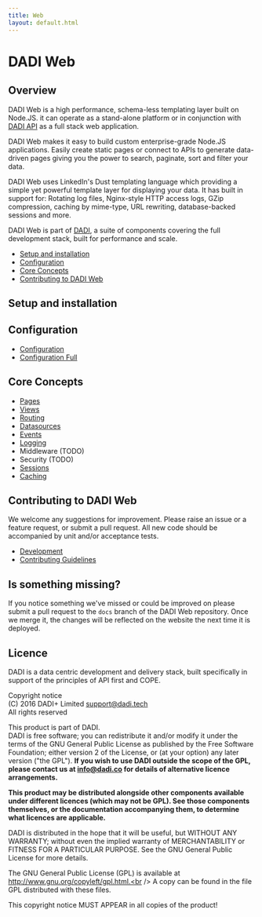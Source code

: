 ```yaml
---
title: Web
layout: default.html
---
```


# DADI Web

## Overview

DADI Web is a high performance, schema-less templating layer built on Node.JS. it can operate as a stand-alone platform or in conjunction with [DADI API](https://github.com/dadi/api) as a full stack web application.

DADI Web makes it easy to build custom enterprise-grade Node.JS applications. Easily create static pages or connect to APIs to generate data-driven pages giving you the power to search, paginate, sort and filter your data.

DADI Web uses LinkedIn's Dust templating language which providing a simple yet powerful template layer for displaying your data. It has built in support for: Rotating log files, Nginx-style HTTP access logs, GZip compression, caching by mime-type, URL rewriting, database-backed sessions and more.

DADI Web is part of [DADI](https://github.com/dadi/), a suite of components covering the full development stack, built for performance and scale.

* [Setup and installation](#setup-and-installation)
* [Configuration](#configuration)
* [Core Concepts](#core-concepts)
* [Contributing to DADI Web](#contributing-to-dadi-web)

## Setup and installation

## Configuration

* [Configuration](configuration)
* [Configuration Full](configuration_full)

## Core Concepts

* [Pages](pages)
* [Views](views)
* [Routing](routing)
* [Datasources](datasources)
* [Events](events)
* [Logging](logging)
* Middleware (TODO)
* Security (TODO)
* [Sessions](sessions)
* [Caching](caching)

## Contributing to DADI Web

We welcome any suggestions for improvement. Please raise an issue or a feature request, or submit a pull request. All new code should be accompanied by unit and/or acceptance tests.

* [Development](https://github.com/dadi/web/blob/docs/docs/development.md)
* [Contributing Guidelines](https://github.com/dadi/web/blob/docs/docs/contributingGuidelines.md)

## Is something missing?

If you notice something we've missed or could be improved on please submit a pull request to the `docs` branch of the DADI Web repository. Once we merge it, the changes will be reflected on the website the next time it is deployed.

## Licence

DADI is a data centric development and delivery stack, built specifically in support of the principles of API first and COPE.

Copyright notice<br />
(C) 2016 DADI+ Limited <support@dadi.tech><br />
All rights reserved

This product is part of DADI.<br />
DADI is free software; you can redistribute it and/or modify
it under the terms of the GNU General Public License as
published by the Free Software Foundation; either version 2 of
the License, or (at your option) any later version ("the GPL").
**If you wish to use DADI outside the scope of the GPL, please
contact us at info@dadi.co for details of alternative licence
arrangements.**

**This product may be distributed alongside other components
available under different licences (which may not be GPL). See
those components themselves, or the documentation accompanying
them, to determine what licences are applicable.**

DADI is distributed in the hope that it will be useful,
but WITHOUT ANY WARRANTY; without even the implied warranty of
MERCHANTABILITY or FITNESS FOR A PARTICULAR PURPOSE.  See the
GNU General Public License for more details.

The GNU General Public License (GPL) is available at
http://www.gnu.org/copyleft/gpl.html.<br />
A copy can be found in the file GPL distributed with
these files.

This copyright notice MUST APPEAR in all copies of the product!
